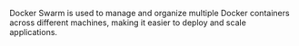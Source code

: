 Docker Swarm is used to manage and organize multiple Docker containers across different machines, making it easier to deploy and scale applications.
